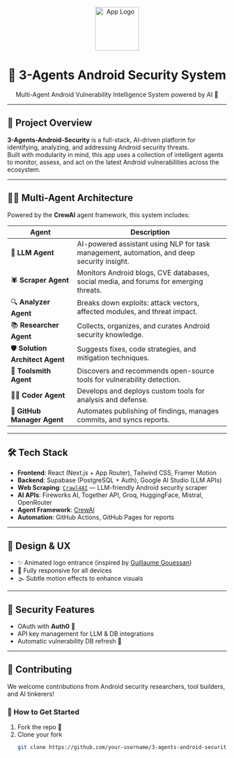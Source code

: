 
<p align="center">
  <img src="logo.png" width="100" alt="App Logo" />
</p>

<h1 align="center">🤖 3-Agents Android Security System</h1>

<p align="center">
  Multi-Agent Android Vulnerability Intelligence System powered by AI 🧠
</p>

---

## 🚧 Project Overview

**3-Agents-Android-Security** is a full-stack, AI-driven platform for identifying, analyzing, and addressing Android security threats.  
Built with modularity in mind, this app uses a collection of intelligent agents to monitor, assess, and act on the latest Android vulnerabilities across the ecosystem.

---

## 🤹‍♀️ Multi-Agent Architecture

Powered by the **CrewAI** agent framework, this system includes:

| Agent | Description |
|-------|-------------|
| 🧠 **LLM Agent** | AI-powered assistant using NLP for task management, automation, and deep security insight. |
| 🕷️ **Scraper Agent** | Monitors Android blogs, CVE databases, social media, and forums for emerging threats. |
| 🔍 **Analyzer Agent** | Breaks down exploits: attack vectors, affected modules, and threat impact. |
| 📚 **Researcher Agent** | Collects, organizes, and curates Android security knowledge. |
| 🛡️ **Solution Architect Agent** | Suggests fixes, code strategies, and mitigation techniques. |
| 🧰 **Toolsmith Agent** | Discovers and recommends open-source tools for vulnerability detection. |
| 👨‍💻 **Coder Agent** | Develops and deploys custom tools for analysis and defense. |
| 🚀 **GitHub Manager Agent** | Automates publishing of findings, manages commits, and syncs reports. |

---

## 🛠️ Tech Stack

- **Frontend**: React (Next.js + App Router), Tailwind CSS, Framer Motion
- **Backend**: Supabase (PostgreSQL + Auth), Google AI Studio (LLM APIs)
- **Web Scraping**: [`Crawl4AI`](https://github.com) — LLM-friendly Android security scraper
- **AI APIs**: Fireworks AI, Together API, Groq, HuggingFace, Mistral, OpenRouter
- **Agent Framework**: [CrewAI](https://github.com/joaomdmoura/crewAI)
- **Automation**: GitHub Actions, GitHub Pages for reports

---

## 🎨 Design & UX

- ✨ Animated logo entrance (inspired by [Guillaume Gouessan](https://guillaumegouessan.com))
- 📱 Fully responsive for all devices
- 🌫️ Subtle motion effects to enhance visuals

---

## 🧪 Security Features

- OAuth with **Auth0** 🔐
- API key management for LLM & DB integrations
- Automatic vulnerability DB refresh 🔄

---

## 🤝 Contributing

We welcome contributions from Android security researchers, tool builders, and AI tinkerers!

### 🧷 How to Get Started

1. Fork the repo 🔱
2. Clone your fork  
   ```bash
   git clone https://github.com/your-username/3-agents-android-security.git
